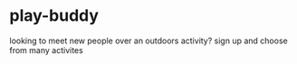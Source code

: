 # play-buddy
looking to meet new people over an outdoors activity? sign up and choose from many activites

